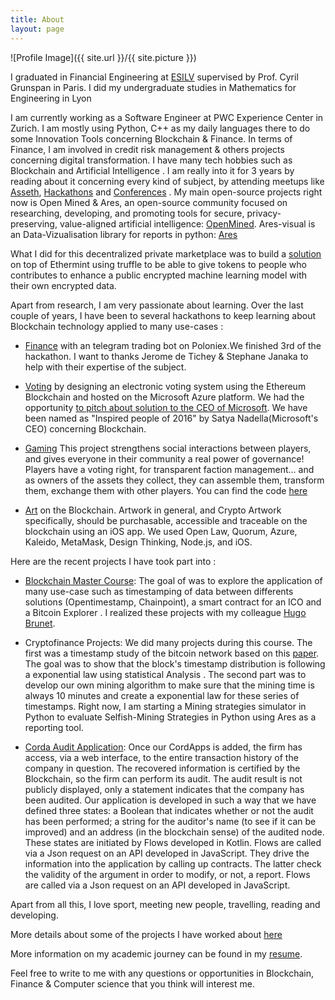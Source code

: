 ```yaml
---
title: About
layout: page
---
```

![Profile Image]({{ site.url }}/{{ site.picture }})

I graduated in Financial Engineering at [ESILV](https://www.esilv.fr/en/programmes/masters-program/) supervised by Prof. Cyril Grunspan  in Paris. I did my undergraduate studies in Mathematics for Engineering in Lyon 

I am currently working as a Software Engineer at PWC Experience Center in Zurich.
I am mostly using Python, C++ as my daily languages there to do some Innovation Tools concerning Blockchain & Finance. In terms of Finance, I am involved in credit risk management & others projects concerning digital transformation.
I have many tech hobbies such as Blockchain and Artificial Intelligence . I am really into it for 3 years by reading about it concerning every kind of subject, by attending meetups like [Asseth](https://www.asseth.fr/), 
[Hackathons](https://www.linkedin.com/pulse/people-who-inspired-me-2016-satya-nadella/) and [Conferences](https://ethcc.io/) . 
My main open-source projects right now is Open Mined & Ares, an open-source community focused on researching, developing, and promoting tools for secure, privacy-preserving, value-aligned artificial intelligence: [OpenMined](https://www.openmined.org/).
Ares-visual is an Data-Vizualisation library for reports in python: [Ares](https://github.com/jeamick/ares-visual)

What I did for this decentralized private marketplace was to build
a [solution](https://github.com/jeamick/Sonar) on top of Ethermint using truffle to be able to give tokens to people who contributes to enhance a public encrypted machine learning model with their own encrypted data.

Apart from research, I am very passionate about learning. Over the last couple of years, I have been to several hackathons to keep learning about Blockchain technology applied to many use-cases : 
   - [Finance](https://github.com/asseth/telegram-ethbot) with an telegram trading bot on Poloniex.We finished 3rd of the hackathon.
   I want to thanks Jerome de Tichey & Stephane Janaka to help with their expertise of the subject.

   - [Voting](https://www.linkedin.com/pulse/people-who-inspired-me-2016-satya-nadella/) by designing an electronic voting system using the Ethereum Blockchain and hosted on the Microsoft Azure platform. We had the opportunity [to pitch about solution to the CEO of Microsoft](https://www.youtube.com/watch?v=TRBaRr-VC5U). We have been named as "Inspired people of 2016" by Satya Nadella(Microsoft's CEO) concerning Blockchain.

   - [Gaming](http://blockchainheroes-ubisoft.com/) This project strengthens social interactions between players, and gives everyone in their community a real power of governance! Players have a voting right, for transparent faction management... and as owners of the assets they collect, they can assemble them, transform them, exchange them with other players.
   You can find the code [here](https://github.com/YOHANMAURIN/YOHANMAURIN.github.io/tree/develop/Delinquants)
   
   - [Art](https://devpost.com/software/blockart) on the Blockchain. Artwork in general, and Crypto Artwork specifically, should be purchasable, accessible and traceable on the blockchain using an iOS app. We used Open Law, Quorum, Azure, Kaleido, MetaMask, Design Thinking, Node.js, and iOS.

 
Here are the recent projects I have took part into :
  - [Blockchain Master Course](https://www.esilv.fr/formations/cycle-ingenieur/options-5e-annee/fintech/): The goal of was to explore the application of many use-case such as timestamping of data between differents solutions (Opentimestamp, Chainpoint), a smart contract for an ICO and a Bitcoin Explorer . 
  I realized these projects with my colleague [Hugo Brunet](https://www.linkedin.com/in/hugo-brunet-b1aa95115/). 

  - Cryptofinance Projects: We did many projects during this course. The first was a timestamp study of the bitcoin network based on this [paper](https://arxiv.org/pdf/1702.02867.pdf).
  The goal was to show that the block's timestamp distribution is following a exponential law using statistical
  Analysis . The second part was to develop our own mining algorithm to make sure that the mining time is always 10 minutes and create a exponential law for these series of timestamps.
  Right now, I am starting a Mining strategies simulator in Python to evaluate Selfish-Mining Strategies in Python using Ares as a reporting tool.
   

  - [Corda Audit Application](https://drive.google.com/file/d/0BwysUpxBlNQARTQ0SkRKUlExcjg0X3FzUXg1VGQyVkxKVm93/view): Once our CordApps is added, the firm has access, via a web interface, to the entire transaction history of the company in question. The recovered information is certified by the Blockchain, so the firm can perform its audit. The audit result is not publicly displayed, only a statement indicates that the company has been audited.
  Our application is developed in such a way that we have defined three states: a Boolean that indicates whether or not the audit has been performed; a string for the auditor's name (to see if it can be improved) and an address (in the blockchain sense) of the audited node.
  These states are initiated by Flows developed in Kotlin. Flows are called via a Json request on an API developed in JavaScript. They drive the information into the application by calling up contracts. The latter check the validity of the argument in order to modify, or not, a report.
  Flows are called via a Json request on an API developed in JavaScript.


Apart from all this, I love sport, meeting new people, travelling, reading and developing. 

More details about some of the projects I have worked about [here](https://drive.google.com/file/d/1hjY7DVMsmG8sE1TMZMChVRe4lq_9CjFr/view?usp=sharing)

More information on my academic journey can be found in my [resume](https://github.com/jeamick/jeamick.github.io/blob/master/Nounahon_Resume.pdf).

Feel free to write to me with any questions or opportunities in Blockchain, Finance & Computer science that you think will interest me. 
